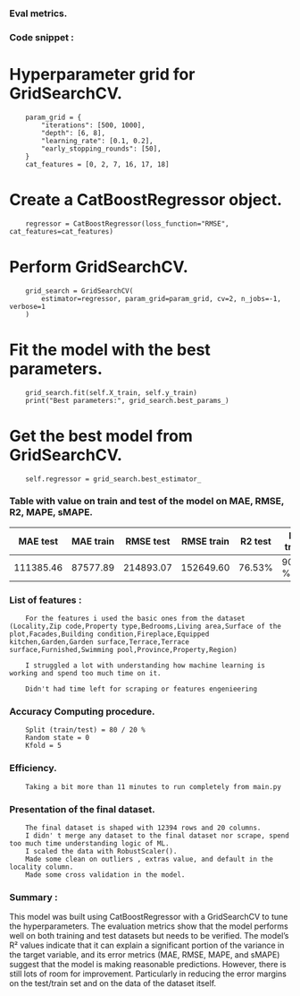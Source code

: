 ### Eval metrics.

### Code snippet :

# Hyperparameter grid for GridSearchCV.

        param_grid = {
            "iterations": [500, 1000],
            "depth": [6, 8],
            "learning_rate": [0.1, 0.2],
            "early_stopping_rounds": [50],
        }
        cat_features = [0, 2, 7, 16, 17, 18]

# Create a CatBoostRegressor object.

        regressor = CatBoostRegressor(loss_function="RMSE", cat_features=cat_features)

# Perform GridSearchCV.

        grid_search = GridSearchCV(
            estimator=regressor, param_grid=param_grid, cv=2, n_jobs=-1, verbose=1
        )

# Fit the model with the best parameters.

        grid_search.fit(self.X_train, self.y_train)
        print("Best parameters:", grid_search.best_params_)

# Get the best model from GridSearchCV.

        self.regressor = grid_search.best_estimator_

### Table with value on train and test of the model on MAE, RMSE, R2, MAPE, sMAPE.

| MAE test | MAE train | RMSE test | RMSE train | R2 test | R2 train | MAPE test | MAPE train | sMAPE test | sMAPE train |
|----------|-----------|-----------|------------|---------|----------|-----------|------------|------------|-------------|
| 111385.46| 87577.89  | 214893.07 | 152649.60  | 76.53%  | 90.86 %  |  22.90 %  |  18.75 %   |   21.09 %  |   17.65 %   |


### List of features :

        For the features i used the basic ones from the dataset (Locality,Zip code,Property type,Bedrooms,Living area,Surface of the plot,Facades,Building condition,Fireplace,Equipped kitchen,Garden,Garden surface,Terrace,Terrace surface,Furnished,Swimming pool,Province,Property,Region)

        I struggled a lot with understanding how machine learning is working and spend too much time on it.

        Didn't had time left for scraping or features engenieering

### Accuracy Computing procedure.

        Split (train/test) = 80 / 20 % 
        Random state = 0
        Kfold = 5

### Efficiency.

        Taking a bit more than 11 minutes to run completely from main.py

### Presentation of the final dataset.

        The final dataset is shaped with 12394 rows and 20 columns.
        I didn' t merge any dataset to the final dataset nor scrape, spend too much time understanding logic of ML.
        I scaled the data with RobustScaler().
        Made some clean on outliers , extras value, and default in the locality column.
        Made some cross validation in the model.


### Summary :

This model was built using CatBoostRegressor with a GridSearchCV to tune the hyperparameters. 
The evaluation metrics show that the model performs well on both training and test datasets but needs to be verified. 
The model’s R² values indicate that it can explain a significant portion of the variance in the target variable, and its error metrics (MAE, RMSE, MAPE, and sMAPE) suggest that the model is making reasonable predictions.
However, there is still lots of room for improvement. 
Particularly in reducing the error margins on the test/train set and on the data of the dataset itself.